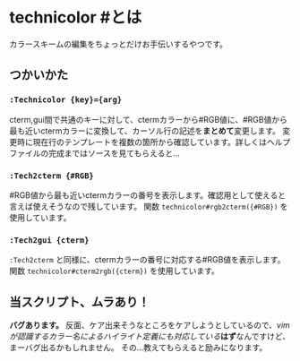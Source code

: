 # technicolor \#とは

カラースキームの編集をちょっとだけお手伝いするやつです。

## つかいかた

### `:Technicolor {key}={arg}`

cterm,gui間で共通のキーに対して、ctermカラーから\#RGB値に、\#RGB値から最も近いctermカラーに変換して、カーソル行の記述を**まとめて**変更します。
変更時に現在行のテンプレートを複数の箇所から確認しています。詳しくはヘルプファイルの完成まではソースを見てもらえると…

### `:Tech2cterm {#RGB}`

\#RGB値から最も近いctermカラーの番号を表示します。確認用として使えると言えば使えそうなので残しています。
関数 `technicolor#rgb2cterm({#RGB})` を使用しています。

### `:Tech2gui {cterm}`

`:Tech2cterm` と同様に、ctermカラーの番号に対応する\#RGB値を表示します。
関数 `technicolor#cterm2rgb({cterm})` を使用しています。

## 当スクリプト、ムラあり！

**バグあります。**
反面、ケア出来そうなところをケアしようとしているので、_vimが認識するカラー名によるハイライト定義にも対応している_**はず**なんですけど、まーバグ出るかもしれません。
その…教えてもらえると励みになります。
